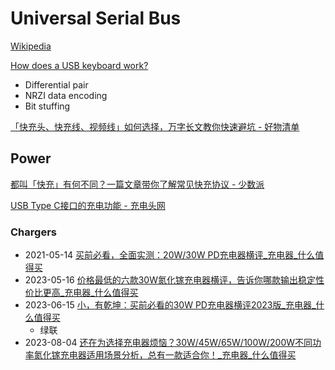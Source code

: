 # Universal Serial Bus
[Wikipedia](https://en.wikipedia.org/wiki/USB)

[How does a USB keyboard work?](https://www.youtube.com/watch?v=wdgULBpRoXk)
- Differential pair
- NRZI data encoding
- Bit stuffing

[「快充头、快充线、视频线」如何选择，万字长文教你快速避坑 - 好物清单](https://www.qingdan.com/post/228979)

## Power
[都叫「快充」有何不同？一篇文章带你了解常见快充协议 - 少数派](https://sspai.com/post/62289)

[USB Type C接口的充电功能 - 充电头网](https://www.chongdiantou.com/archives/180332.html)

### Chargers
- 2021-05-14 [买前必看，全面实测：20W/30W PD充电器横评\_充电器\_什么值得买](https://post.smzdm.com/p/a0dd5w79/)
- 2023-05-16 [价格最低的六款30W氮化镓充电器横评，告诉你哪款输出稳定性价比更高\_充电器\_什么值得买](https://post.smzdm.com/p/ao922nq6/)
- 2023-06-15 [小，有乾坤：买前必看的30W PD充电器横评2023版\_充电器\_什么值得买](https://post.smzdm.com/p/a907l9z7/)
  - 绿联
- 2023-08-04 [还在为选择充电器烦恼？30W/45W/65W/100W/200W不同功率氮化镓充电器适用场景分析，总有一款适合你！\_充电器\_什么值得买](https://post.smzdm.com/p/axzrnwzd/)